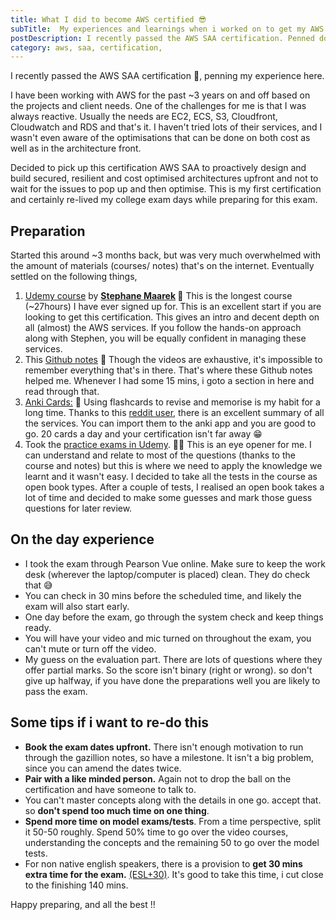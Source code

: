 ```yaml
---
title: What I did to become AWS certified 😎
subTitle:  My experiences and learnings when i worked on to get my AWS certification
postDescription: I recently passed the AWS SAA certification. Penned down my learnings and experiences along the way
category: aws, saa, certification,
---
```


I recently passed the AWS SAA certification 🎉, penning my experience here.

I have been working with AWS for the past ~3 years on and off based on the projects and client needs. One of the challenges for me is that I was always reactive. Usually the needs are EC2, ECS, S3, Cloudfront, Cloudwatch and RDS and that's it. I haven't tried lots of their services, and I wasn't even aware of the optimisations that can be done on both cost as well as in the architecture front.

Decided to pick up this certification AWS SAA to proactively design and build secured, resilient and cost optimised architectures upfront and not to wait for the issues to pop up and then optimise. This is my first certification and certainly re-lived my college exam days while preparing for this exam.

## Preparation

Started this around ~3 months back, but was very much overwhelmed with the amount of materials (courses/ notes) that's on the internet. Eventually settled on the following things,

1. [Udemy course](https://www.udemy.com/course/aws-certified-solutions-architect-associate-saa-c02/) by **[Stephane Maarek](https://www.udemy.com/user/stephane-maarek/) 🎥** This is the longest course (~27hours) I have ever signed up for. This is an excellent start if you are looking to get this certification. This gives an intro and decent depth on all (almost) the AWS services. If you follow the hands-on approach along with Stephen, you will be equally confident in managing these services.
2. This [Github notes](https://github.com/keenanromain/AWS-SAA-C02-Study-Guide) 📝 Though the videos are exhaustive, it's impossible to remember everything that's in there. That's where these Github notes helped me. Whenever I had some 15 mins, i goto a section in here and read through that.
3. [Anki Cards:](https://apps.ankiweb.net/) 📇 Using flashcards to revise and memorise is my habit for a long time. Thanks to this [reddit user](https://www.notion.so/AWS-SAA-Certification-1c3d99ed38ab494ea8ea467cd27ca725), there is an excellent summary of all the services. You can import them to the anki app and you are good to go. 20 cards a day and your certification isn't far away 😁
4. Took the [practice exams in Udemy](https://www.udemy.com/course/aws-certified-solutions-architect-associate-amazon-practice-exams-saa-c02/). ✍🏼 This is an eye opener for me. I can understand and relate to most of the questions (thanks to the course and notes) but this is where we need to apply the knowledge we learnt and it wasn't easy. I decided to take all the tests in the course as open book types. After a couple of tests, I realised an open book takes a lot of time and decided to make some guesses and mark those guess questions for later review.

## On the day experience

- I took the exam through Pearson Vue online. Make sure to keep the work desk (wherever the laptop/computer is placed) clean. They do check that 😅
- You can check in 30 mins before the scheduled time, and likely the exam will also start early.
- One day before the exam, go through the system check and keep things ready.
- You will have your video and mic turned on throughout the exam, you can't mute or turn off the video.
- My guess on the evaluation part. There are lots of questions where they offer partial marks. So the score isn't binary (right or wrong). so don't give up halfway, if you have done the preparations well you are likely to pass the exam.

## Some tips if i want to re-do this

- **Book the exam dates upfront.** There isn't enough motivation to run through the gazillion notes, so have a milestone. It isn't a big problem, since you can amend the dates twice.
- **Pair with a like minded person.** Again not to drop the ball on the certification and have someone to talk to.
- You can't master concepts along with the details in one go. accept that. so **don't spend too much time on one thing**.
- **Spend more time on model exams/tests**. From a time perspective, split it 50-50 roughly. Spend 50% time to go over the video courses, understanding the concepts and the remaining 50 to go over the model tests.
- For non native english speakers, there is a provision to **get 30 mins extra time for the exam.** [](https://aws.amazon.com/certification/policies/before-testing/) [(ESL+30)](https://aws.amazon.com/certification/policies/before-testing/). It's good to take this time, i cut close to the finishing 140 mins.

Happy preparing, and all the best !!
